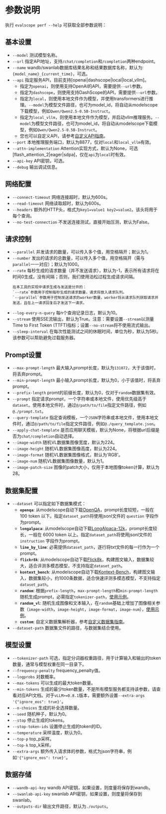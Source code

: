 # 参数说明

执行 `evalscope perf --help` 可获取全部参数说明：


## 基本设置
- `--model` 测试模型名称。
- `--url` 指定API地址，支持`/chat/completion`和`/completion`两种endpoint。
- `--name` wandb/swanlab数据库结果名称和结果数据库名称，默认为: `{model_name}_{current_time}`，可选。
- `--api` 指定服务API，目前支持[openai|dashscope|local|local_vllm]。
  - 指定为`openai`，则使用支持OpenAI的API，需要提供`--url`参数。
  - 指定为`dashscope`，则使用支持DashScope的API，需要提供`--url`参数。
  - 指定为`local`，则使用本地文件作为模型，并使用transformers进行推理。`--model`为模型文件路径，也可为model_id，将自动从modelscope下载模型，例如`Qwen/Qwen2.5-0.5B-Instruct`。
  - 指定为`local_vllm`，则使用本地文件作为模型，并启动vllm推理服务。`--model`为模型文件路径，也可为model_id，将自动从modelscope下载模型，例如`Qwen/Qwen2.5-0.5B-Instruct`。
  - 您也可以自定义API，请参考[自定义API指南](./custom.md/#自定义请求-api)。
- `--port` 本地推理服务端口，默认为8877，仅对`local`和`local_vllm`有效。
- `--attn-implementation` Attention实现方式，默认为None，可选[flash_attention_2|eager|sdpa]，仅在`api`为`local`时有效。
- `--api-key` API密钥，可选。
- `--debug` 输出调试信息。

## 网络配置
- `--connect-timeout` 网络连接超时，默认为600s。
- `--read-timeout` 网络读取超时，默认为600s。
- `--headers` 额外的HTTP头，格式为`key1=value1 key2=value2`。该头将用于每个查询。
- `--no-test-connection` 不发送连接测试，直接开始压测，默认为False。

## 请求控制
- `--parallel` 并发请求的数量，可以传入多个值，用空格隔开；默认为1。
- `--number` 发出的请求的总数量，可以传入多个值，用空格隔开（需与`parallel`一一对应）；默认为1000。
- `--rate` 每秒生成的请求数量（并不发送请求），默认为-1，表示所有请求将在时间0生成，没有间隔；否则，我们使用泊松过程生成请求间隔。
  ```{tip}
  在本工具的实现中请求生成与发送是分开的：
  `--rate`参数用于控制每秒生成的请求数量，请求将放入请求队列。
  `--parallel`参数用于控制发送请求的worker数量，worker将从请求队列获取请求并发送，且在上一请求回复后才发送下一请求。
  ```
- `--log-every-n-query` 每n个查询记录日志，默认为10。
- `--stream` 使用SSE流输出，默认为True。注意：需要设置`--stream`以测量Time to First Token (TTFT)指标；设置`--no-stream`将不使用流式输出。
- `--sleep-interval` 在每次性能测试之间的休眠时间，单位为秒，默认为5秒。该参数可以帮助避免过载服务器。

## Prompt设置
- `--max-prompt-length` 最大输入prompt长度，默认为`131072`，大于该值时，将丢弃prompt。
- `--min-prompt-length` 最小输入prompt长度，默认为0，小于该值时，将丢弃prompt。
- `--prefix-length` promt的前缀长度，默认为0，仅对于`random`数据集有效。
- `--prompt` 指定请求prompt，一个字符串或本地文件，使用优先级高于`dataset`。使用本地文件时，通过`@/path/to/file`指定文件路径，例如`@./prompt.txt`。
- `--query-template` 指定查询模板，一个`JSON`字符串或本地文件，使用本地文件时，通过`@/path/to/file`指定文件路径，例如`@./query_template.json`。
- `--apply-chat-template` 是否应用聊天模板，默认为None，将根据url后缀是否为`chat/completion`自动选择。
- `--image-width` 随机VL数据集图像宽度，默认为224。
- `--image-height` 随机VL数据集图像高度，默认为224。
- `--image-format` 随机VL数据集图像格式，默认为'RGB'。
- `--image-num` 随机VL数据集图像数量，默认为1。
- `--image-patch-size` 图像的patch大小，仅用于本地图像token计算，默认为28。

## 数据集配置
- `--dataset` 可以指定如下数据集模式：
  - **`openqa`**: 从modelscope自动下载[OpenQA](https://www.modelscope.cn/datasets/AI-ModelScope/HC3-Chinese/summary)，prompt长度较短，一般在 100 token 以下。指定`dataset_path`将使用jsonl文件的 `question` 字段作为prompt。
  - **`longalpaca`**: 从modelscope自动下载[LongAlpaca-12k](https://www.modelscope.cn/datasets/AI-ModelScope/LongAlpaca-12k/dataPeview)，prompt长度较长，一般在 6000 token 以上。指定`dataset_path`将使用jsonl文件的 `instruction` 字段作为prompt。
  - **`line_by_line`**: 必需提供`dataset_path`，逐行将txt文件的每一行作为一个prompt。
  - **`flickr8k`**: 从modelscope自动下载[Flick8k](https://www.modelscope.cn/datasets/clip-benchmark/wds_flickr8k/dataPeview)，构建图文输入，数据集较大，适合评测多模态模型，不支持指定`dataset_path`。
  - **`kontext_bench`**: 从modelscope自动下载[Kontext-Bench](https://modelscope.cn/datasets/black-forest-labs/kontext-bench/dataPeview)，构建图文输入，数据集较小，约1000条数据，适合快速评测多模态模型，不支持指定`dataset_path`。
  - **`random`**: 根据`prefix-length`，`max-prompt-length`和`min-prompt-length`随机生成prompt，必需指定`tokenizer-path`，[使用示例](./examples.md#使用random数据集)。
  - **`random_vl`**: 随机生成图像和文本输入，在`random`基础上增加了图像相关参数（`image-width`，`image-height`，`image-format`，`image-num`），[使用示例](./examples.md#使用random图文数据集)。
  - **`custom`**: 自定义数据集解析器，参考[自定义数据集指南](custom.md/#自定义数据集)。
- `--dataset-path` 数据集文件的路径，与数据集结合使用。

## 模型设置
- `--tokenizer-path` 可选，指定分词器权重路径，用于计算输入和输出的token数量，通常与模型权重在同一目录下。
- `--frequency-penalty` frequency_penalty值。
- `--logprobs` 对数概率。
- `--max-tokens` 可以生成的最大token数量。
- `--min-tokens` 生成的最少token数量，不是所有模型服务都支持该参数，请查看对应API文档。对于`vLLM>=0.8.1`版本，需要额外设置`--extra-args '{"ignore_eos": true}'`。
- `--n-choices` 生成的补全选择数量。
- `--seed` 随机种子，默认为0。
- `--stop` 停止生成的tokens。
- `--stop-token-ids` 设置停止生成的token的ID。
- `--temperature` 采样温度，默认为0。
- `--top-p` top_p采样。
- `--top-k` top_k采样。
- `--extra-args` 额外传入请求体的参数，格式为json字符串，例如`'{"ignore_eos": true}'`。

## 数据存储
- `--wandb-api-key` wandb API密钥，如果设置，则度量将保存到wandb。
- `--swanlab-api-key` swanlab API密钥，如果设置，则度量将保存到swanlab。
- `--outputs-dir` 输出文件路径，默认为`./outputs`。
